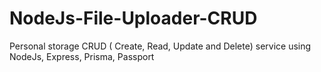 # NodeJs-File-Uploader-CRUD
Personal storage CRUD ( Create, Read, Update and Delete) service using NodeJs, Express, Prisma, Passport
